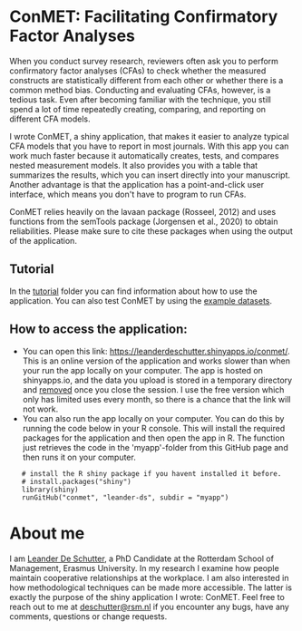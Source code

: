 <html>
  <head>
    <title>Your Page Title</title>
<meta name="google-site-verification" content="rvUPFYzH66qBL1bdUgI_L2lmSEmaLXfWxYGbaIV4ysc">
  </head>
</html>

# ConMET: Facilitating Confirmatory Factor Analyses

When you conduct survey research, reviewers often ask you to perform confirmatory factor analyses (CFAs) to check whether the measured constructs are statistically different from each other or whether there is a common method bias. Conducting and evaluating CFAs, however, is a tedious task. Even after becoming familiar with the technique, you still spend a lot of time repeatedly creating, comparing, and reporting on different CFA models.

I wrote ConMET, a shiny application, that makes it easier to analyze typical CFA models that you have to report in most journals. With this app you can work much faster because it automatically creates, tests, and compares nested measurement models. It also provides you with a table that summarizes the results, which you can insert directly into your manuscript. Another advantage is that the application has a point-and-click user interface, which means you don't have to program to run CFAs.

ConMET relies heavily on the lavaan package (Rosseel, 2012) and uses functions from the semTools package (Jorgensen et al., 2020) to obtain reliabilities. Please make sure to cite these packages when using the output of the application.


## Tutorial

In the [tutorial](https://github.com/leander-ds/conmet/tree/master/Tutorial) folder you can find information about how to use the application. You can also test ConMET by using the [example datasets](https://github.com/leander-ds/conmet/tree/master/Example%20Data). 


## How to access the application:
 - You can open this link: https://leanderdeschutter.shinyapps.io/conmet/. This is an online version of the application and works slower than when your run the app locally on your computer. The app is hosted on shinyapps.io, and the data you upload is stored in a temporary directory and [removed](https://docs.rstudio.com/shinyapps.io/Storage.html) once you close the session. I use the free version which only has limited uses every month, so there is a chance that the link will not work.
 - You can also run the app locally on your computer. You can do this by running the code below in your R console. This will install the required packages for the application and then open the app in R. The function just retrieves the code in the 'myapp'-folder from this GitHub page and then runs it on your computer.
	
 ```{r}
	# install the R shiny package if you havent installed it before. 
	# install.packages("shiny")
	library(shiny)
	runGitHub("conmet", "leander-ds", subdir = "myapp")
```

# About me

I am [Leander De Schutter](https://www.linkedin.com/in/leander-de-schutter), a PhD Candidate at the Rotterdam School of Management, Erasmus University. In my research I examine how people maintain cooperative relationships at the workplace. I am also interested in how methodological techniques can be made more accessible. The latter is exactly the purpose of the shiny application I wrote: ConMET. 
Feel free to reach out to me at [deschutter@rsm.nl](mailto:deschutter@rsm.nl) if you encounter any bugs, have any comments, questions or change requests.
